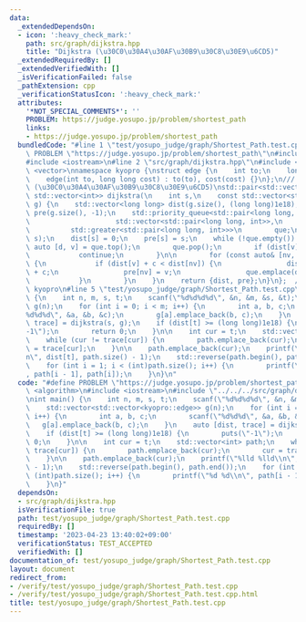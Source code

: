 ```yaml
---
data:
  _extendedDependsOn:
  - icon: ':heavy_check_mark:'
    path: src/graph/dijkstra.hpp
    title: "Dijkstra (\u30C0\u30A4\u30AF\u30B9\u30C8\u30E9\u6CD5)"
  _extendedRequiredBy: []
  _extendedVerifiedWith: []
  _isVerificationFailed: false
  _pathExtension: cpp
  _verificationStatusIcon: ':heavy_check_mark:'
  attributes:
    '*NOT_SPECIAL_COMMENTS*': ''
    PROBLEM: https://judge.yosupo.jp/problem/shortest_path
    links:
    - https://judge.yosupo.jp/problem/shortest_path
  bundledCode: "#line 1 \"test/yosupo_judge/graph/Shortest_Path.test.cpp\"\n#define\
    \ PROBLEM \"https://judge.yosupo.jp/problem/shortest_path\"\n#include <algorithm>\n\
    #include <iostream>\n#line 2 \"src/graph/dijkstra.hpp\"\n#include <queue>\n#include\
    \ <vector>\nnamespace kyopro {\nstruct edge {\n    int to;\n    long long cost;\n\
    \    edge(int to, long long cost) : to(to), cost(cost) {}\n};\n/// @brief Dijkstra\
    \ (\u30C0\u30A4\u30AF\u30B9\u30C8\u30E9\u6CD5)\nstd::pair<std::vector<long long>,\
    \ std::vector<int>> dijkstra(\n    int s,\n    const std::vector<std::vector<edge>>&\
    \ g) {\n    std::vector<long long> dist(g.size(), (long long)1e18);\n    std::vector<int>\
    \ pre(g.size(), -1);\n    std::priority_queue<std::pair<long long, int>,\n   \
    \                     std::vector<std::pair<long long, int>>,\n              \
    \          std::greater<std::pair<long long, int>>>\n        que;\n    que.emplace(0,\
    \ s);\n    dist[s] = 0;\n    pre[s] = s;\n    while (!que.empty()) {\n       \
    \ auto [d, v] = que.top();\n        que.pop();\n        if (dist[v] != d) {\n\
    \            continue;\n        }\n\n        for (const auto& [nv, c] : g[v])\
    \ {\n            if (dist[v] + c < dist[nv]) {\n                dist[nv] = dist[v]\
    \ + c;\n                pre[nv] = v;\n                que.emplace(dist[nv], nv);\n\
    \            }\n        }\n    }\n    return {dist, pre};\n}\n};  // namespace\
    \ kyopro\n#line 5 \"test/yosupo_judge/graph/Shortest_Path.test.cpp\"\nint main()\
    \ {\n    int n, m, s, t;\n    scanf(\"%d%d%d%d\", &n, &m, &s, &t);\n    std::vector<std::vector<kyopro::edge>>\
    \ g(n);\n    for (int i = 0; i < m; i++) {\n        int a, b, c;\n        scanf(\"\
    %d%d%d\", &a, &b, &c);\n        g[a].emplace_back(b, c);\n    }\n    auto [dist,\
    \ trace] = dijkstra(s, g);\n    if (dist[t] >= (long long)1e18) {\n        puts(\"\
    -1\");\n        return 0;\n    }\n\n    int cur = t;\n    std::vector<int> path;\n\
    \    while (cur != trace[cur]) {\n        path.emplace_back(cur);\n        cur\
    \ = trace[cur];\n    }\n\n    path.emplace_back(cur);\n    printf(\"%lld %lld\\\
    n\", dist[t], path.size() - 1);\n    std::reverse(path.begin(), path.end());\n\
    \    for (int i = 1; i < (int)path.size(); i++) {\n        printf(\"%d %d\\n\"\
    , path[i - 1], path[i]);\n    }\n}\n"
  code: "#define PROBLEM \"https://judge.yosupo.jp/problem/shortest_path\"\n#include\
    \ <algorithm>\n#include <iostream>\n#include \"../../../src/graph/dijkstra.hpp\"\
    \nint main() {\n    int n, m, s, t;\n    scanf(\"%d%d%d%d\", &n, &m, &s, &t);\n\
    \    std::vector<std::vector<kyopro::edge>> g(n);\n    for (int i = 0; i < m;\
    \ i++) {\n        int a, b, c;\n        scanf(\"%d%d%d\", &a, &b, &c);\n     \
    \   g[a].emplace_back(b, c);\n    }\n    auto [dist, trace] = dijkstra(s, g);\n\
    \    if (dist[t] >= (long long)1e18) {\n        puts(\"-1\");\n        return\
    \ 0;\n    }\n\n    int cur = t;\n    std::vector<int> path;\n    while (cur !=\
    \ trace[cur]) {\n        path.emplace_back(cur);\n        cur = trace[cur];\n\
    \    }\n\n    path.emplace_back(cur);\n    printf(\"%lld %lld\\n\", dist[t], path.size()\
    \ - 1);\n    std::reverse(path.begin(), path.end());\n    for (int i = 1; i <\
    \ (int)path.size(); i++) {\n        printf(\"%d %d\\n\", path[i - 1], path[i]);\n\
    \    }\n}"
  dependsOn:
  - src/graph/dijkstra.hpp
  isVerificationFile: true
  path: test/yosupo_judge/graph/Shortest_Path.test.cpp
  requiredBy: []
  timestamp: '2023-04-23 13:40:02+09:00'
  verificationStatus: TEST_ACCEPTED
  verifiedWith: []
documentation_of: test/yosupo_judge/graph/Shortest_Path.test.cpp
layout: document
redirect_from:
- /verify/test/yosupo_judge/graph/Shortest_Path.test.cpp
- /verify/test/yosupo_judge/graph/Shortest_Path.test.cpp.html
title: test/yosupo_judge/graph/Shortest_Path.test.cpp
---
```

